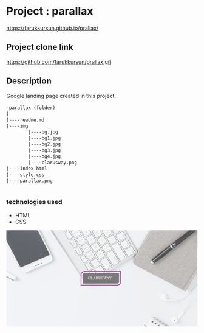 # Project : parallax
https://farukkursun.github.io/prallax/

## Project clone link
https://github.com/farukkursun/prallax.git

## Description
Google landing page created in this project.


```
-parallax (folder)
|
|----readme.md               
|----img          
        |----bg.jpg  
        |----bg1.jpg
		|----bg2.jpg
		|----bg3.jpg
		|----bg4.jpg
		|----clarusway.png
|----index.html  
|----style.css   
|----parallax.png	     
    	

```

### technologies used
- HTML
- CSS

![proje image](https://raw.githubusercontent.com/farukkursun/prallax/master/parallax.png)
